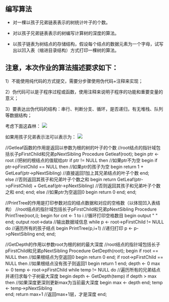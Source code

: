 ## 编写算法
* 对一棵以孩子兄弟链表表示的树统计叶子的个数。 

* 对以孩子兄弟链表表示的树编写计算树的深度的算法。

* 以孩子链表为树结点的存储结构，假设每个结点的数据元素为一个字母，试写出以凹入表（缩进目录结构）方式打印一棵树的算法。

## 注意，本次作业的算法描述要求如下： 

1）不能使用纯代码的方式提交，需要分步骤使用伪代码+注释来实现；

2）伪代码可以是子程序过程或函数，使用注释来说明子程序的功能和重要变量的意义； 

3）要表达出伪代码的结构：串行、判断分支、循环，是否递归，有无堆栈、队列等数据结构；

考虑下面这森林：
![](https://img-blog.csdn.net/20140602163515437?watermark/2/text/aHR0cDovL2Jsb2cuY3Nkbi5uZXQvUm93YW5kSko=/font/5a6L5L2T/fontsize/400/fill/I0JBQkFCMA==/dissolve/70/gravity/Center)

如果用孩子兄弟表示法可以表示为：
![](https://img-blog.csdn.net/20140602163542390?watermark/2/text/aHR0cDovL2Jsb2cuY3Nkbi5uZXQvUm93YW5kSko=/font/5a6L5L2T/fontsize/400/fill/I0JBQkFCMA==/dissolve/70/gravity/Center)

//Getleaf函数的作用是返回以参数为根的树的叶子的个数
//root结点的指针域包括长子pFirstChild和兄弟pNextSibling
Procedure Getleaf(root);
begin
    ptr <- root  //把树的根结点的值赋给ptr
    if ptr != NULL then //如果ptr不为空
    begin
        if ptr->pFirstChild == NULL then //如果ptr的孩子为空
        begin
            return 1 + GetLeaf(ptr->pNextSibling)  //直接返回1加上其兄弟结点的叶子个数
        end;        
        else //否则返回其孩子和兄弟叶子个数之和
        begin
            return GetLeaf(ptr->pFirstChild) + GetLeaf(ptr->pNextSibling) //否则返回其孩子和兄弟叶子个数之和
        end;
    end;
    else  //如果ptr为空返回0
    begin
        return 0 
    end;
end;

       

//PrintTree的作用是打印参数对应的结点数据和对应的空格数（以体现凹入表结构）
//root结点的指针域包括长子pFirstChild和兄弟pNextSibling
Procedure PrintTree(root,i);
begin
    for cnt <- 1 to i //循环打印空格数目
    begin
        output " "
    end;
    output root->data  //输出数据域信息
    while p <- root->pFirstChild != NULL do  //遍历所有的孩子结点
    begin
        PrintTree(p,i+1)  //递归打印
        p <- p->pNextSibling
    end;
end;

//GetDepth的作用以参数root为根的树的最大深度
//root结点的指针域包括长子pFirstChild和兄弟pNextSibling
Procedure GetDepth(root);
begin
    if root == NULL then  //如果根结点为空返回0
    begin
        return 0
    end;
    if root->pFirstChild == NULL then  //如果根结点没有孩子则返回1
    begin
        return 1
    end;
    depth <- 0
    max <- 0
    temp <- root->pFirstChild
    while temp != NULL do  //遍历所有的兄弟结点并递归求每个子树最大深度
    begin
        depth <- GetDepth(temp)
        if depth > max then  //如果深度更深则更新max为当前最大深度
        begin
            max <- depth
        end; 
        temp <- temp->pNextSibling  
    end;
    return max+1  //返回max+1层，才是深度
end;